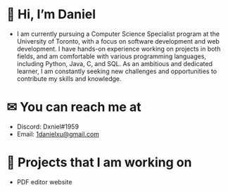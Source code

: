 # 👋 Hi, I’m Daniel
- I am currently pursuing a Computer Science Specialist program at the University of Toronto, with a focus on software development and web development. I have hands-on experience working on projects in both fields, and am comfortable with various programming languages, including Python, Java, C, and SQL. As an ambitious and dedicated learner, I am constantly seeking new challenges and opportunities to contribute my skills and knowledge.

# ✉ You can reach me at
- Discord: Dxniel#1959
- Email: 1danielxu@gmail.com

# 💼 Projects that I am working on
- PDF editor website
